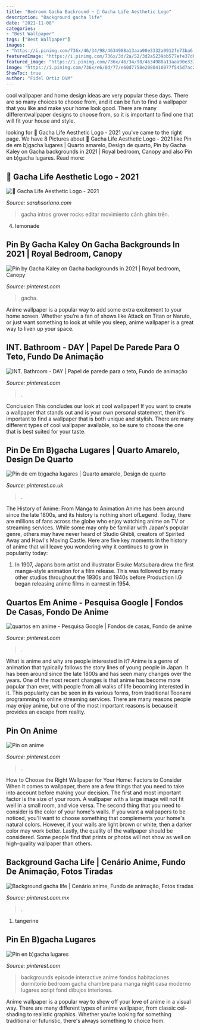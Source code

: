 ```yaml
---
title: "Bedroom Gacha Backround ~ 🖤 Gacha Life Aesthetic Logo"
description: "Background gacha life"
date: "2021-11-08"
categories:
- "Best Wallpaper"
tags: ["Best Wallpaper"]
images:
- "https://i.pinimg.com/736x/46/34/98/4634988a13aaa90e3332a0912fe73ba6.jpg"
featuredImage: "https://i.pinimg.com/736x/3d/2a/52/3d2a5239bb577efe37d66f98a2dad07f.jpg"
featured_image: "https://i.pinimg.com/736x/46/34/98/4634988a13aaa90e3332a0912fe73ba6.jpg"
image: "https://i.pinimg.com/736x/e6/0d/77/e60d7758e2080410077f545d7ac2ee32.jpg"
ShowToc: true
author: "Fidel Ortiz DVM"
---
```



cool wallpaper and home design ideas are very popular these days. There are so many choices to choose from, and it can be fun to find a wallpaper that you like and make your home look good. There are many differentwallpaper designs to choose from, so it is important to find one that will fit your house and style.

	

		
looking for 🖤 Gacha Life Aesthetic Logo - 2021 you've came to the right page. We have 8 Pictures about 🖤 Gacha Life Aesthetic Logo - 2021 like Pin de em b)gacha lugares | Quarto amarelo, Design de quarto, Pin by Gacha Kaley on Gacha backgrounds in 2021 | Royal bedroom, Canopy and also Pin en b)gacha lugares. Read more:
		
    
## 🖤 Gacha Life Aesthetic Logo - 2021

<img loading=lazy src="https://i.pinimg.com/originals/bf/03/38/bf033895f08444ae21736dc48bdd083d.png" onerror="this.onerror=null;this.src='https://tse1.mm.bing.net/th?id=OIP.d5Ye5lX16jn70FBdElmPYwHaEC&amp;pid=15.1';" alt="🖤 Gacha Life Aesthetic Logo - 2021">

_Source: sarahsoriano.com_

>gacha intros grover rocks editar movimiento cảnh ghim trên. 

	

4. lemonade 

    
## Pin By Gacha Kaley On Gacha Backgrounds In 2021 | Royal Bedroom, Canopy

<img loading=lazy src="https://i.pinimg.com/736x/46/34/98/4634988a13aaa90e3332a0912fe73ba6.jpg" onerror="this.onerror=null;this.src='https://tse4.mm.bing.net/th?id=OIP.HsEMEfw3xILGtkJdoutq7wHaEK&amp;pid=15.1';" alt="Pin by Gacha Kaley on Gacha backgrounds in 2021 | Royal bedroom, Canopy">

_Source: pinterest.com_

>gacha. 

	

Anime wallpaper is a popular way to add some extra excitement to your home screen. Whether you’re a fan of shows like Attack on Titan or Naruto, or just want something to look at while you sleep, anime wallpaper is a great way to liven up your space.

    
## INT. Bathroom - DAY | Papel De Parede Para O Teto, Fundo De Animação

<img loading=lazy src="https://i.pinimg.com/736x/3d/2a/52/3d2a5239bb577efe37d66f98a2dad07f.jpg" onerror="this.onerror=null;this.src='https://tse3.mm.bing.net/th?id=OIP.X6O5nZ1wSFZRg4t90bIqOQHaEY&amp;pid=15.1';" alt="INT. Bathroom - DAY | Papel de parede para o teto, Fundo de animação">

_Source: pinterest.com_

>. 

	

Conclusion
This concludes our look at cool wallpaper! If you want to create a wallpaper that stands out and is your own personal statement, then it's important to find a wallpaper that is both unique and stylish. There are many different types of cool wallpaper available, so be sure to choose the one that is best suited for your taste.

    
## Pin De Em B)gacha Lugares | Quarto Amarelo, Design De Quarto

<img loading=lazy src="https://i.pinimg.com/736x/79/fe/10/79fe1007017f259aeaa2f2e37003e8b5.jpg" onerror="this.onerror=null;this.src='https://tse3.mm.bing.net/th?id=OIP.ZEiomctqgmAJiAkz_W8d-AHaD4&amp;pid=15.1';" alt="Pin de em b)gacha lugares | Quarto amarelo, Design de quarto">

_Source: pinterest.co.uk_

>. 

	

The History of Anime: From Manga to Animation
Anime has been around since the late 1800s, and its history is nothing short ofLegend. Today, there are millions of fans across the globe who enjoy watching anime on TV or streaming services. While some may only be familiar with Japan's popular genre, others may have never heard of Studio Ghibli, creators of Spirited Away and Howl's Moving Castle. Here are five key moments in the history of anime that will leave you wondering why it continues to grow in popularity today:
1) In 1907, Japans born artist and illustrator Eisuke Matsubara drew the first manga-style animation for a film release. This was followed by many other studios throughout the 1930s and 1940s before Production I.G began releasing anime films in earnest in 1954.

    
## Quartos Em Anime - Pesquisa Google | Fondos De Casas, Fondo De Anime

<img loading=lazy src="https://i.pinimg.com/originals/7e/95/f5/7e95f58e123e0b1a82b0e071da43b3f9.jpg" onerror="this.onerror=null;this.src='https://tse1.mm.bing.net/th?id=OIP.qJ98pZR_l33Ejze-ZP5BNgHaEY&amp;pid=15.1';" alt="quartos em anime - Pesquisa Google | Fondos de casas, Fondo de anime">

_Source: pinterest.com_

>. 

	

What is anime and why are people interested in it?
Anime is a genre of animation that typically follows the story lines of young people in Japan. It has been around since the late 1800s and has seen many changes over the years. One of the most recent changes is that anime has become more popular than ever, with people from all walks of life becoming interested in it. This popularity can be seen in its various forms, from traditional Toonami programming to online streaming services. There are many reasons people may enjoy anime, but one of the most important reasons is because it provides an escape from reality.

    
## Pin On Anime

<img loading=lazy src="https://i.pinimg.com/736x/34/e2/90/34e29018ce71c0f79fd16fa27ae4bcec.jpg" onerror="this.onerror=null;this.src='https://tse3.mm.bing.net/th?id=OIP.z4GglHN1Aw_VzP5pwdJ0fwHaJK&amp;pid=15.1';" alt="Pin on anime">

_Source: pinterest.com_

>. 

	

How to Choose the Right Wallpaper for Your Home: Factors to Consider
When it comes to wallpaper, there are a few things that you need to take into account before making your decision. The first and most important factor is the size of your room. A wallpaper with a large image will not fit well in a small room, and vice versa. 
The second thing that you need to consider is the color of your home's walls. If you want a wallpapers to be noticed, you'll want to choose something that complements your home's natural colors. However, if your walls are light brown or white, then a darker color may work better. 
Lastly, the quality of the wallpaper should be considered. Some people find that prints or photos will not show as well on high-quality wallpaper than others.

    
## Background Gacha Life | Cenário Anime, Fundo De Animação, Fotos Tiradas

<img loading=lazy src="https://i.pinimg.com/736x/e6/0d/77/e60d7758e2080410077f545d7ac2ee32.jpg" onerror="this.onerror=null;this.src='https://tse1.mm.bing.net/th?id=OIP.5YyNiU4OgVHfbpTXGwOLsAHaEK&amp;pid=15.1';" alt="Background gacha life | Cenário anime, Fundo de animação, Fotos tiradas">

_Source: pinterest.com.mx_

>. 

	

1. tangerine 

    
## Pin En B)gacha Lugares

<img loading=lazy src="https://i.pinimg.com/736x/d4/d4/a6/d4d4a68c286092c32726d4f64bba9f79.jpg" onerror="this.onerror=null;this.src='https://tse1.mm.bing.net/th?id=OIP.KgstcSliJwSe1LH85hHsAAHaEY&amp;pid=15.1';" alt="Pin en b)gacha lugares">

_Source: pinterest.com_

>backgrounds episode interactive anime fondos habitaciones dormitorio bedroom gacha chambre para manga night casa moderno lugares script fond dibujos interiores. 

	

Anime wallpaper is a popular way to show off your love of anime in a visual way. There are many different types of anime wallpaper, from classic cel-shading to realistic graphics. Whether you're looking for something traditional or futuristic, there's always something to choice from.

